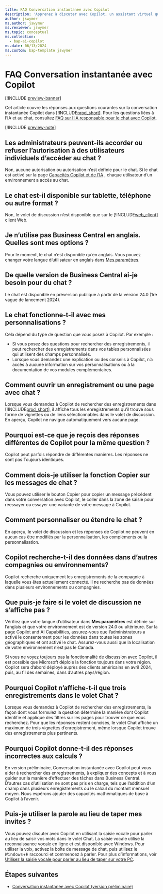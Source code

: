 ```yaml
---
title: FAQ Conversation instantanée avec Copilot
description: 'Apprenez à discuter avec Copilot, un assistant virtuel qui vous aide à utiliser Business Central. Trouvez des réponses aux questions courantes sur les fonctionnalités, les paramètres et les limitations du chat.'
author: jswymer
ms.author: jswymer
ms.reviewer: jswymer
ms.topic: conceptual
ms.collection:
  - bap-ai-copilot
ms.date: 06/13/2024
ms.custom: bap-template jswymer
---
```

# FAQ Conversation instantanée avec Copilot

[!INCLUDE [preview-banner](~/../shared-content/shared/preview-includes/preview-banner.md)]

Cet article couvre les réponses aux questions courantes sur la conversation instantanée Copilot dans [!INCLUDE[prod_short](includes/prod_short.md)]. Pour les questions liées à l’IA et au chat, consultez [FAQ sur l’IA responsable pour le chat avec Copilot](faqs-chat-with-copilot.md).

[!INCLUDE [preview-note](~/../shared-content/shared/preview-includes/production-ready-preview-dynamics365.md)]

## Les administrateurs peuvent-ils accorder ou refuser l’autorisation à des utilisateurs individuels d’accéder au chat ?

Non, aucune autorisation ou autorisation n’est définie pour le chat. Si le chat est activé sur la page [Capacités Copilot et de l’IA](enable-ai.md) , chaque utilisateur d’un environnement a accès au chat.
 
## Le chat est-il disponible sur tablette, téléphone ou autre format ?

Non, le volet de discussion n’est disponible que sur le [!INCLUDE[web_client](includes/web_client.md)] client Web.

## Je n’utilise pas Business Central en anglais. Quelles sont mes options ?

Pour le moment, le chat n’est disponible qu’en anglais. Vous pouvez changer votre langue d’utilisateur en anglais dans [Mes paramètres](ui-change-basic-settings.md#language).

## De quelle version de Business Central ai-je besoin pour du chat ?

Le chat est disponible en préversion publique à partir de la version 24.0 (1re vague de lancement 2024).

## Le chat fonctionne-t-il avec mes personnalisations ?

Cela dépend du type de question que vous posez à Copilot. Par exemple :

- Si vous posez des questions pour rechercher des enregistrements, il peut rechercher des enregistrements dans vos tables personnalisées qui utilisent des champs personnalisés.
- Lorsque vous demandez une explication ou des conseils à Copilot, n’a accès à aucune information sur vos personnalisations ou à la documentation de vos modules complémentaires.

## Comment ouvrir un enregistrement ou une page avec chat ?

Lorsque vous demandez à Copilot de rechercher des enregistrements dans [!INCLUDE[prod_short](includes/prod_short.md)], il affiche tous les enregistrements qu’il trouve sous forme de vignettes ou de liens sélectionnables dans le volet de discussion. En aperçu, Copilot ne navigue automatiquement vers aucune page.

## Pourquoi est-ce que je reçois des réponses différentes de Copilot pour la même question ?

Copilot peut parfois répondre de différentes manières. Les réponses ne sont pas Toujours identiques.

## Comment dois-je utiliser la fonction Copier sur les messages de chat ?

Vous pouvez utiliser le bouton Copier pour copier un message précédent dans votre conversation avec Copilot, le coller dans la zone de saisie pour réessayer ou essayer une variante de votre message à Copilot.

## Comment personnaliser ou étendre le chat ?

En aperçu, le volet de discussion et les réponses de Copilot ne peuvent en aucun cas être modifiés par la personnalisation, les compléments ou la personnalisation.

## Copilot recherche-t-il des données dans d’autres compagnies ou environnements?

Copilot recherche uniquement les enregistrements de la compagnie à laquelle vous êtes actuellement connecté. Il ne recherche pas de données dans plusieurs environnements ou compagnies.

## Que puis-je faire si le volet de discussion ne s’affiche pas ?

Vérifiez que votre langue d’utilisateur dans **Mes paramètres** est définie sur l’anglais et que votre environnement est de version 24.0 ou ultérieure. Sur la page Copilot and AI Capabilities, assurez-vous que l’administrateurs a activé le consentement pour les données dans toutes les zones géographiques et ont activé le chat. Assurez-vous aussi que la localisation de votre environnement n’est pas le Canada.

Si vous ne voyez toujours pas la fonctionnalité de discussion avec Copilot, il est possible que Microsoft déploie la fonction toujours dans votre région. Copilot sera d’abord déployé auprès des clients américains en avril 2024, puis, au fil des semaines, dans d’autres pays/région.

## Pourquoi Copilot n’affiche-t-il que trois enregistrements dans le volet Chat ?

Lorsque vous demandez à Copilot de rechercher des enregistrements, la façon dont vous formulez la question détermine la manière dont Copilot identifie et applique des filtres sur les pages pour trouver ce que vous recherchez. Pour que les réponses restent concises, le volet Chat affiche un maximum de trois vignettes d’enregistrement, même lorsque Copilot trouve des enregistrements plus pertinents.

## Pourquoi Copilot donne-t-il des réponses incorrectes aux calculs ?

En version préliminaire, Conversation instantanée avec Copilot peut vous aider à rechercher des enregistrements, à expliquer des concepts et à vous guider sur la manière d’effectuer des tâches dans Business Central. D’autres cas d’utilisation ne sont pas pris en charge, tels que l’addition d’un champ dans plusieurs enregistrements ou le calcul du montant mensuel moyen. Nous espérons ajouter des capacités mathématiques de base à Copilot à l’avenir.

## Puis-je utiliser la parole au lieu de taper mes invites ?

Vous pouvez discuter avec Copilot en utilisant la saisie vocale pour parler au lieu de saisir vos mots dans le volet Chat. La saisie vocale utilise la reconnaissance vocale en ligne et est disponible avec Windows. Pour utiliser la voix, activez la boîte de message de chat, puis utilisez le <kbd>Windows</kbd>+<kbd>H</kbd> raccourci et commencez à parler. Pour plus d’informations, voir [Utilisez la saisie vocale pour parler au lieu de taper sur votre PC](https://support.microsoft.com/windows/use-voice-typing-to-talk-instead-of-type-on-your-pc-fec94565-c4bd-329d-e59a-af033fa5689f).

## Étapes suivantes

- [Conversation instantanée avec Copilot (version préliminaire)](chat-with-copilot.md)
